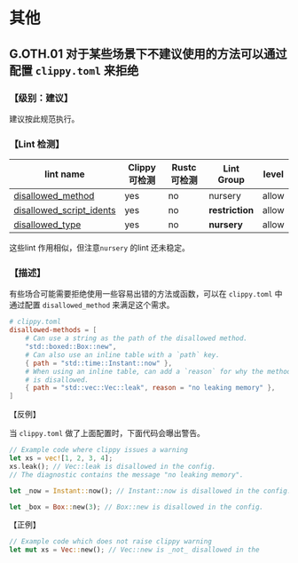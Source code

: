 # 其他



## G.OTH.01    对于某些场景下不建议使用的方法可以通过配置 `clippy.toml` 来拒绝

### 【级别：建议】

建议按此规范执行。

### 【Lint 检测】

| lint name                                                    | Clippy 可检测 | Rustc 可检测 | Lint Group      | level |
| ------------------------------------------------------------ | ------------- | ------------ | --------------- | ----- |
| [disallowed_method](https://rust-lang.github.io/rust-clippy/master/#disallowed_method) | yes           | no           | nursery         | allow |
| [disallowed_script_idents](https://rust-lang.github.io/rust-clippy/master/#disallowed_script_idents) | yes           | no           | **restriction** | allow |
| [disallowed_type](https://rust-lang.github.io/rust-clippy/master/#disallowed_type) | yes           | no           | **nursery**     | allow |

这些lint 作用相似，但注意`nursery` 的lint 还未稳定。 

### 【描述】

有些场合可能需要拒绝使用一些容易出错的方法或函数，可以在 `clippy.toml` 中通过配置 `disallowed_method` 来满足这个需求。

```toml
# clippy.toml
disallowed-methods = [
    # Can use a string as the path of the disallowed method.
    "std::boxed::Box::new",
    # Can also use an inline table with a `path` key.
    { path = "std::time::Instant::now" },
    # When using an inline table, can add a `reason` for why the method
    # is disallowed.
    { path = "std::vec::Vec::leak", reason = "no leaking memory" },
]
```

【反例】

当 `clippy.toml` 做了上面配置时，下面代码会曝出警告。

```rust
// Example code where clippy issues a warning
let xs = vec![1, 2, 3, 4];
xs.leak(); // Vec::leak is disallowed in the config.
// The diagnostic contains the message "no leaking memory".

let _now = Instant::now(); // Instant::now is disallowed in the config.

let _box = Box::new(3); // Box::new is disallowed in the config.
```

【正例】

```rust
// Example code which does not raise clippy warning
let mut xs = Vec::new(); // Vec::new is _not_ disallowed in the
```

